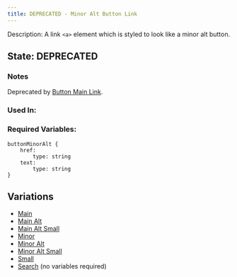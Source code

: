 ```yaml
---
title: DEPRECATED - Minor Alt Button Link
---
```

Description: A link `<a>` element which is styled to look like a minor alt button.

## State: DEPRECATED
### Notes
Deprecated by [Button Main Link](/?p=atoms-button-link).
### Used In:
### Required Variables:
~~~
buttonMinorAlt {
    href:
        type: string
    text: 
        type: string
}
~~~
## Variations
* [Main](/?p=atoms-button-link)
* [Main Alt](/?p=atoms-button-link-alt)
* [Main Alt Small](/?p=atoms-button-link-alt-sm)
* [Minor](/?p=atoms-button-link2)
* [Minor Alt](/?p=atoms-button-link2-alt)
* [Minor Alt Small](/?p=atoms-button-link2-alt-sm)
* [Small](/?p=atoms-button-link-sm)
* [Search](/?p=atoms-button-search) (no variables required)
